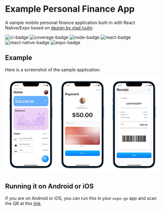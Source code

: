 <!-- -*- mode: markdown -*- -->
<!-- template-checksum: 3dd0a5ddfadf0e23a33673f3161440fb311ea386 -->
<!-- branch: main -->
# Example Personal Finance App

A sample mobile personal finance application built-in with React Native/Expo based on [design by vlad lyulin](https://www.figma.com/community/file/1011646489060646801)


![ci-badge](https://img.shields.io/github/actions/workflow/status/astrawan/my-personal-finance/main.yml?label=CI&logo=GitHub&branch=main)
![coverage-badge](https://img.shields.io/endpoint?url=https://gist.githubusercontent.com/astrawan/dae55d347f3d6eea47576b298d2725c3/raw/my-personal-finance_main_coverage.json)
![node-badge](https://img.shields.io/endpoint?url=https://gist.githubusercontent.com/astrawan/ff849ae613ba3eb9f33fd95489070769/raw/my-personal-finance_main_node-version.json)
![react-badge](https://img.shields.io/endpoint?url=https://gist.githubusercontent.com/astrawan/0d433553975c4d5b7e2650958dd29954/raw/my-personal-finance_main_react-version.json)
![react-native-badge](https://img.shields.io/endpoint?url=https://gist.githubusercontent.com/astrawan/77e7941867477ea7eb41385fbc1b3ff8/raw/my-personal-finance_main_react-native-version.json)
![expo-badge](https://img.shields.io/endpoint?url=https://gist.githubusercontent.com/astrawan/da18ded19f270754fda6e272690f87c1/raw/my-personal-finance_main_expo-version.json)

## Example

Here is a screenshot of the sample application:

![Screenshot of App](https://raw.githubusercontent.com/astrawan/my-personal-finance/master/assets/demo.png)

## Running it on Android or iOS

If you are on Android or iOS, you can run this in your `expo-go` app and scan the QR at this [link](https://expo-mobile-apps.vercel.app/apps/QGFzdHJhd2FuL215LXBlcnNvbmFsLWZpbmFuY2U/branches/main).
